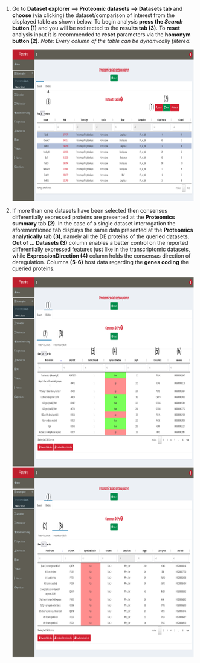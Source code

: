 1. Go to **Dataset explorer --> Proteomic datasets --> Datasets tab** and **choose** (via clicking) the dataset/comparison of interest from the displayed table as shown below. To begin analysis **press the _Search_ button (1)** and you will be redirected to the **results tab (3)**. To **reset** analysis input it is recommended to **reset** parameters via the **homonym button (2)**. *Note: Every column of the table can be dynamically filtered.* 

	<a href= "faqScreenshots/datasetExpl10.png" target="_blank" rel='noopener noreferrer'> 
		<img src= "./faqScreenshots/datasetExpl10.png" alt="image" style="width:800px;height:400px" class="center">
	</a>

2. If more than one datasets have been selected then consensus differentially expressed proteins are presented at the **Proteomics summary** tab **(2)**. In the case of a single dataset interrogation the aforementioned tab displays the same data presented at the **Proteomics analytically** tab **(3)**, namely all the DE proteins of the queried datasets. **Out of ... Datasets (3)** column enables a better control on the reported differentially expressed features just like in the transcriptomic datasets, while **ExpressionDirection (4)** column holds the consensus direction of deregulation. Columns **(5-6)** host data regarding the **genes coding** the queried proteins.

	<a href= "faqScreenshots/datasetExpl11.png" target="_blank" rel='noopener noreferrer'> 
		<img src= "./faqScreenshots/datasetExpl11.png" alt="image" style="width:900px;height:500px" class="center"/>
	</a>

	<a href= "faqScreenshots/datasetExpl12.png" target="_blank" rel='noopener noreferrer'> 
		<img src= "./faqScreenshots/datasetExpl12.png" alt="image" style="width:900px;height:500px" class="center"/>
	</a>
